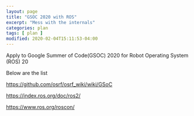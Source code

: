 ```yaml
---
layout: page
title: "GSOC 2020 with ROS"
excerpt: "Mess with the internals"
categories: plan
tags: [ plan ]
modified: 2020-02-04T15:11:53-04:00
---
```


Apply to Google Summer of Code(GSOC) 2020 for Robot Operating System (ROS) 20


Below are the list

https://github.com/osrf/osrf_wiki/wiki/GSoC

https://index.ros.org/doc/ros2/

https://www.ros.org/roscon/
